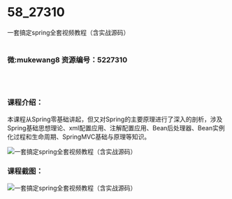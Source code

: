 # 58_27310
一套搞定spring全套视频教程（含实战源码）
<br/></br>
<h3>微:mukewang8 资源编号：5227310</h3>
<br/></br>
<h3>课程介绍：</h3>
<p>本课程从<a title="查看与 Spring 相关的文章" target="_blank">Spring</a>零基础讲起，但又对<a title="查看与 Spring 相关的文章" target="_blank">Spring</a>的主要原理进行了深入的剖析，涉及Spring基础思想理论、xml配置应用、注解配置应用、Bean后处理器、Bean实例化过程和生命周期、SpringMVC基础与原理等知识。</p>
<p><img src="https://www.ko996.com/wp-content/uploads/img/2022/11/1-16.png" alt="一套搞定spring全套视频教程（含实战源码）"></p>
<div class="info-desc">
<h3>课程截图：</h3>
<p><img src="https://www.ko996.com/wp-content/uploads/img/2022/11/2-19.png" alt="一套搞定spring全套视频教程（含实战源码）"></p>


			
</div>
